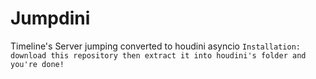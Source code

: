 # Jumpdini
Timeline's Server jumping converted to houdini asyncio
```Installation: download this repository then extract it into houdini's folder and you're done!```
